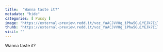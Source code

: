 ```yaml
---
title:  "Wanna taste it?"
metadate: "hide"
categories: [ Pussy ]
image: "https://external-preview.redd.it/voz_YaACJVV0g_iPhw5Gu1YEJk7IilmJDJzBd2ebClY.jpg?auto=webp&s=62cbc242b4eee73f0c871a71e684c14d020dad65"
thumb: "https://external-preview.redd.it/voz_YaACJVV0g_iPhw5Gu1YEJk7IilmJDJzBd2ebClY.jpg?width=1080&crop=smart&auto=webp&s=1670a68db9b97feec3c3f5bc8b33f1d14ed9f9bf"
visit: ""
---
```

Wanna taste it?
